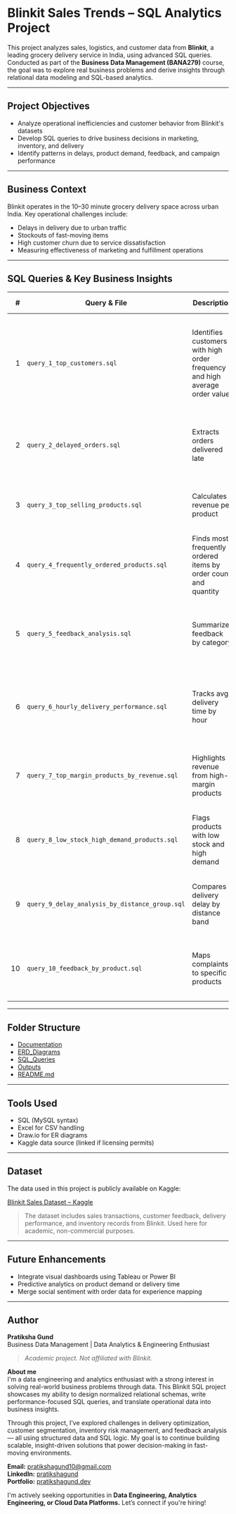 # Blinkit Sales Trends – SQL Analytics Project

This project analyzes sales, logistics, and customer data from **Blinkit**, a leading grocery delivery service in India, using advanced SQL queries. Conducted as part of the **Business Data Management (BANA279)** course, the goal was to explore real business problems and derive insights through relational data modeling and SQL-based analytics.

---

## Project Objectives

- Analyze operational inefficiencies and customer behavior from Blinkit's datasets
- Develop SQL queries to drive business decisions in marketing, inventory, and delivery
- Identify patterns in delays, product demand, feedback, and campaign performance

---

## Business Context

Blinkit operates in the 10–30 minute grocery delivery space across urban India. Key operational challenges include:
- Delays in delivery due to urban traffic
- Stockouts of fast-moving items
- High customer churn due to service dissatisfaction
- Measuring effectiveness of marketing and fulfillment operations

---

## SQL Queries & Key Business Insights

| # | Query & File | Description | Business Insight |
|--:|--------------|-------------------|----------------------------------------------------|
| 1 | `query_1_top_customers.sql` | Identifies customers with high order frequency and high average order value | Helps focus loyalty programs on the most profitable customers. Example: Garima Behl placed 20 orders with ₹1982 AOV. |
| 2 | `query_2_delayed_orders.sql` | Extracts orders delivered late | Most delays (3–15 mins) are caused by traffic, impacting SLAs and satisfaction. |
| 3 | `query_3_top_selling_products.sql` | Calculates revenue per product | Baby Food and Mangoes top sales by value, indicating seasonal or staple demand. |
| 4 | `query_4_frequently_ordered_products.sql` | Finds most frequently ordered items by order count and quantity | Baby Food and Baby Wipes are top repeat items, requiring high stocking. |
| 5 | `query_5_feedback_analysis.sql` | Summarizes feedback by category | Top issues: Delivery, Customer Service, Product Quality—shows need for better service SOPs. |
| 6 | `query_6_hourly_delivery_performance.sql` | Tracks avg delivery time by hour | Delays peak at 12 PM–2 PM (avg 5.3+ mins), suggesting the need for staffing/load adjustments. |
| 7 | `query_7_top_margin_products_by_revenue.sql` | Highlights revenue from high-margin products | Baby Food contributes highest margin-adjusted revenue—ideal for promotions. |
| 8 | `query_8_low_stock_high_demand_products.sql` | Flags products with low stock and high demand | Items like Lotion and Biscuits are in high demand but low in inventory—risk of lost sales. |
| 9 | `query_9_delay_analysis_by_distance_group.sql` | Compares delivery delay by distance band | Surprisingly, 0–2 km orders had more delays than 2–5 km, likely due to city congestion. |
|10 | `query_10_feedback_by_product.sql` | Maps complaints to specific products | Repeated complaints for Mangoes, Dog Food, and Baby Wipes call for product/vendor review. |

---

## Folder Structure
-  [Documentation](./Documentation)
-  [ERD_Diagrams](./ERD_Diagrams)
-  [SQL_Queries](./SQL_Queries)
-  [Outputs](./Outputs)
-  [README.md](./README.md)

---

## Tools Used

- SQL (MySQL syntax)
- Excel for CSV handling
- Draw.io for ER diagrams
- Kaggle data source (linked if licensing permits)

---

## Dataset

The data used in this project is publicly available on Kaggle:

[Blinkit Sales Dataset – Kaggle](https://www.kaggle.com/datasets/akxiit/blinkit-sales-dataset/data)

> The dataset includes sales transactions, customer feedback, delivery performance, and inventory records from Blinkit. Used here for academic, non-commercial purposes.

---

## Future Enhancements

- Integrate visual dashboards using Tableau or Power BI
- Predictive analytics on product demand or delivery time
- Merge social sentiment with order data for experience mapping

---

## Author

**Pratiksha Gund**  
Business Data Management | Data Analytics & Engineering Enthusiast  
> _Academic project. Not affiliated with Blinkit._

**About me**  
I'm a data engineering and analytics enthusiast with a strong interest in solving real-world business problems through data. This Blinkit SQL project showcases my ability to design normalized relational schemas, write performance-focused SQL queries, and translate operational data into business insights.

Through this project, I’ve explored challenges in delivery optimization, customer segmentation, inventory risk management, and feedback analysis — all using structured data and SQL logic. My goal is to continue building scalable, insight-driven solutions that power decision-making in fast-moving environments.

**Email:** [pratikshagund10@gmail.com](mailto:pratikshagund10@gmail.com)  
**LinkedIn:** [pratikshagund](https://www.linkedin.com/in/pratiksha-gund/)  
**Portfolio:** [pratikshagund.dev]()

I'm actively seeking opportunities in **Data Engineering, Analytics Engineering, or Cloud Data Platforms.** Let’s connect if you're hiring!
